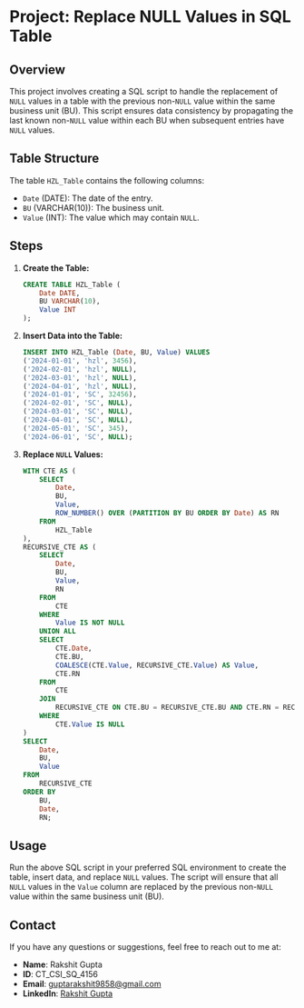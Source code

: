 # Project: Replace NULL Values in SQL Table

## Overview

This project involves creating a SQL script to handle the replacement of `NULL` values in a table with the previous non-`NULL` value within the same business unit (BU). This script ensures data consistency by propagating the last known non-`NULL` value within each BU when subsequent entries have `NULL` values.

## Table Structure

The table `HZL_Table` contains the following columns:
- `Date` (DATE): The date of the entry.
- `BU` (VARCHAR(10)): The business unit.
- `Value` (INT): The value which may contain `NULL`.

## Steps

1. **Create the Table:**
    ```sql
    CREATE TABLE HZL_Table (
        Date DATE,
        BU VARCHAR(10),
        Value INT
    );
    ```

2. **Insert Data into the Table:**
    ```sql
    INSERT INTO HZL_Table (Date, BU, Value) VALUES
    ('2024-01-01', 'hzl', 3456),
    ('2024-02-01', 'hzl', NULL),
    ('2024-03-01', 'hzl', NULL),
    ('2024-04-01', 'hzl', NULL),
    ('2024-01-01', 'SC', 32456),
    ('2024-02-01', 'SC', NULL),
    ('2024-03-01', 'SC', NULL),
    ('2024-04-01', 'SC', NULL),
    ('2024-05-01', 'SC', 345),
    ('2024-06-01', 'SC', NULL);
    ```

3. **Replace `NULL` Values:**
    ```sql
    WITH CTE AS (
        SELECT
            Date,
            BU,
            Value,
            ROW_NUMBER() OVER (PARTITION BY BU ORDER BY Date) AS RN
        FROM
            HZL_Table
    ),
    RECURSIVE_CTE AS (
        SELECT
            Date,
            BU,
            Value,
            RN
        FROM
            CTE
        WHERE
            Value IS NOT NULL
        UNION ALL
        SELECT
            CTE.Date,
            CTE.BU,
            COALESCE(CTE.Value, RECURSIVE_CTE.Value) AS Value,
            CTE.RN
        FROM
            CTE
        JOIN
            RECURSIVE_CTE ON CTE.BU = RECURSIVE_CTE.BU AND CTE.RN = RECURSIVE_CTE.RN + 1
        WHERE
            CTE.Value IS NULL
    )
    SELECT
        Date,
        BU,
        Value
    FROM
        RECURSIVE_CTE
    ORDER BY
        BU,
        Date,
        RN;
    ```

## Usage

Run the above SQL script in your preferred SQL environment to create the table, insert data, and replace `NULL` values. The script will ensure that all `NULL` values in the `Value` column are replaced by the previous non-`NULL` value within the same business unit (BU).

## Contact

If you have any questions or suggestions, feel free to reach out to me at:
- **Name**: Rakshit Gupta
- **ID**: CT_CSI_SQ_4156
- **Email**: guptarakshit9858@gmail.com
- **LinkedIn**: [Rakshit Gupta](https://www.linkedin.com/in/rakshit9/)
